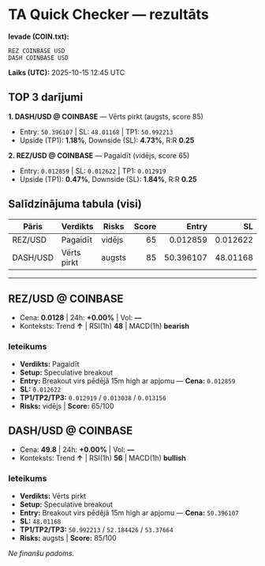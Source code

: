 # TA Quick Checker — rezultāts

**Ievade (COIN.txt):**
```
REZ COINBASE USD
DASH COINBASE USD
```
**Laiks (UTC):** 2025-10-15 12:45 UTC

## TOP 3 darījumi
**1. DASH/USD @ COINBASE** — Vērts pirkt (augsts, score 85)
- Entry: `50.396107` | SL: `48.01168` | TP1: `50.992213`
- Upside (TP1): **1.18%**, Downside (SL): **4.73%**, R:R **0.25**

**2. REZ/USD @ COINBASE** — Pagaidīt (vidējs, score 65)
- Entry: `0.012859` | SL: `0.012622` | TP1: `0.012919`
- Upside (TP1): **0.47%**, Downside (SL): **1.84%**, R:R **0.25**

## Salīdzinājuma tabula (visi)
| Pāris | Verdikts | Risks | Score | Entry | SL | TP1 | Upside% | Downside% | R:R | RSI(1h) | MACD | 24h% | Cena |
|---|---|---|---:|---:|---:|---:|---:|---:|---:|---:|---|---:|---:|
| REZ/USD | Pagaidīt | vidējs | 65 | 0.012859 | 0.012622 | 0.012919 | 0.47% | 1.84% | 0.25 | 48 | bearish | +0.00% | 0.0128 |
| DASH/USD | Vērts pirkt | augsts | 85 | 50.396107 | 48.01168 | 50.992213 | 1.18% | 4.73% | 0.25 | 56 | bullish | +0.00% | 49.8 |

---

## REZ/USD @ COINBASE
- Cena: **0.0128** | 24h: **+0.00%** | Vol: **—**
- Konteksts: Trend **↑** | RSI(1h) **48** | MACD(1h) **bearish**

### Ieteikums
- **Verdikts:** Pagaidīt
- **Setup:** Speculative breakout
- **Entry:** Breakout virs pēdējā 15m high ar apjomu  — **Cena:** `0.012859`
- **SL:** `0.012622`
- **TP1/TP2/TP3:** `0.012919` / `0.013038` / `0.013156`
- **Risks:** vidējs | **Score:** 65/100

## DASH/USD @ COINBASE
- Cena: **49.8** | 24h: **+0.00%** | Vol: **—**
- Konteksts: Trend **↑** | RSI(1h) **56** | MACD(1h) **bullish**

### Ieteikums
- **Verdikts:** Vērts pirkt
- **Setup:** Speculative breakout
- **Entry:** Breakout virs pēdējā 15m high ar apjomu  — **Cena:** `50.396107`
- **SL:** `48.01168`
- **TP1/TP2/TP3:** `50.992213` / `52.184426` / `53.37664`
- **Risks:** augsts | **Score:** 85/100

*Ne finanšu padoms.*
